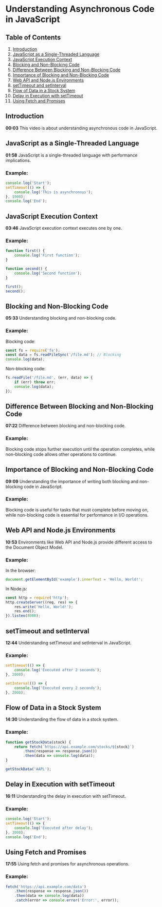 # Understanding Asynchronous Code in JavaScript

## Table of Contents
1. [Introduction](#introduction)
2. [JavaScript as a Single-Threaded Language](#javascript-as-a-single-threaded-language)
3. [JavaScript Execution Context](#javascript-execution-context)
4. [Blocking and Non-Blocking Code](#blocking-and-non-blocking-code)
5. [Difference Between Blocking and Non-Blocking Code](#difference-between-blocking-and-non-blocking-code)
6. [Importance of Blocking and Non-Blocking Code](#importance-of-blocking-and-non-blocking-code)
7. [Web API and Node.js Environments](#web-api-and-nodejs-environments)
8. [setTimeout and setInterval](#settimeout-and-setinterval)
9. [Flow of Data in a Stock System](#flow-of-data-in-a-stock-system)
10. [Delay in Execution with setTimeout](#delay-in-execution-with-settimeout)
11. [Using Fetch and Promises](#using-fetch-and-promises)

## Introduction
**00:03** This video is about understanding asynchronous code in JavaScript.

## JavaScript as a Single-Threaded Language
**01:58** JavaScript is a single-threaded language with performance implications.
### Example:
```javascript
console.log('Start');
setTimeout(() => {
    console.log('This is asynchronous');
}, 1000);
console.log('End');
```

## JavaScript Execution Context
**03:46** JavaScript execution context executes one by one.
### Example:
```javascript
function first() {
    console.log('First function');
}

function second() {
    console.log('Second function');
}

first();
second();
```

## Blocking and Non-Blocking Code
**05:33** Understanding blocking and non-blocking code.
### Example:
Blocking code:
```javascript
const fs = require('fs');
const data = fs.readFileSync('/file.md'); // Blocking
console.log(data);
```
Non-blocking code:
```javascript
fs.readFile('/file.md', (err, data) => {
    if (err) throw err;
    console.log(data);
});
```

## Difference Between Blocking and Non-Blocking Code
**07:22** Difference between blocking and non-blocking code.
### Example:
Blocking code stops further execution until the operation completes, while non-blocking code allows other operations to continue.

## Importance of Blocking and Non-Blocking Code
**09:09** Understanding the importance of writing both blocking and non-blocking code in JavaScript.
### Example:
Blocking code is useful for tasks that must complete before moving on, while non-blocking code is essential for performance in I/O operations.

## Web API and Node.js Environments
**10:53** Environments like Web API and Node.js provide different access to the Document Object Model.
### Example:
In the browser:
```javascript
document.getElementById('example').innerText = 'Hello, World!';
```
In Node.js:
```javascript
const http = require('http');
http.createServer((req, res) => {
    res.write('Hello, World!');
    res.end();
}).listen(8080);
```

## setTimeout and setInterval
**12:44** Understanding setTimeout and setInterval in JavaScript.
### Example:
```javascript
setTimeout(() => {
    console.log('Executed after 2 seconds');
}, 2000);

setInterval(() => {
    console.log('Executed every 2 seconds');
}, 2000);
```

## Flow of Data in a Stock System
**14:30** Understanding the flow of data in a stock system.
### Example:
```javascript
function getStockData(stock) {
    return fetch(`https://api.example.com/stocks/${stock}`)
        .then(response => response.json())
        .then(data => console.log(data));
}

getStockData('AAPL');
```

## Delay in Execution with setTimeout
**16:11** Understanding the delay in execution with setTimeout.
### Example:
```javascript
console.log('Start');
setTimeout(() => {
    console.log('Executed after delay');
}, 3000);
console.log('End');
```

## Using Fetch and Promises
**17:55** Using fetch and promises for asynchronous operations.
### Example:
```javascript
fetch('https://api.example.com/data')
    .then(response => response.json())
    .then(data => console.log(data))
    .catch(error => console.error('Error:', error));
```